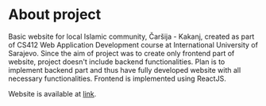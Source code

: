 # About project

Basic website for local Islamic community, Čaršija - Kakanj, created as part of CS412 Web Application Development course at International University of Sarajevo. Since the aim of project was to create only frontend part of website, project doesn't include backend functionalities. Plan is to implement backend part and thus have fully developed website with all necessary functionalities. Frontend is implemented using ReactJS.

Website is available at [link](https://dzematcarsija.firebaseapp.com/).
